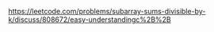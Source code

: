 https://leetcode.com/problems/subarray-sums-divisible-by-k/discuss/808672/easy-understandingc%2B%2B
​